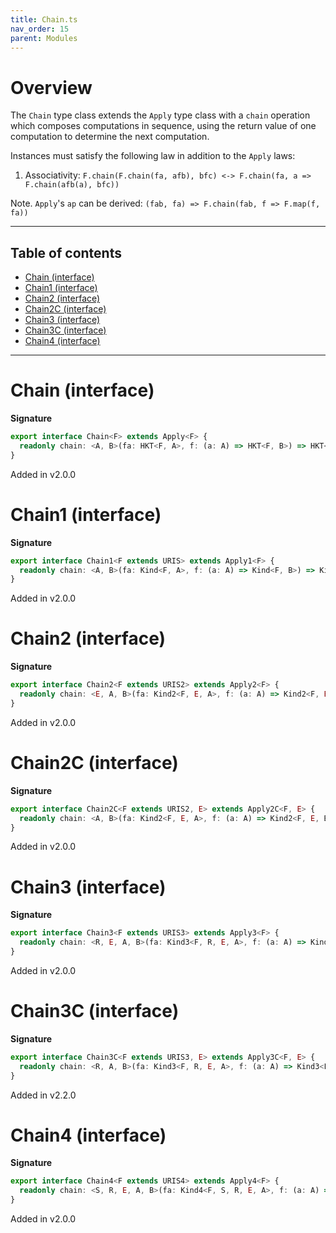 ```yaml
---
title: Chain.ts
nav_order: 15
parent: Modules
---
```


# Overview

The `Chain` type class extends the `Apply` type class with a `chain` operation which composes computations in
sequence, using the return value of one computation to determine the next computation.

Instances must satisfy the following law in addition to the `Apply` laws:

1. Associativity: `F.chain(F.chain(fa, afb), bfc) <-> F.chain(fa, a => F.chain(afb(a), bfc))`

Note. `Apply`'s `ap` can be derived: `(fab, fa) => F.chain(fab, f => F.map(f, fa))`

---

<h2 class="text-delta">Table of contents</h2>

- [Chain (interface)](#chain-interface)
- [Chain1 (interface)](#chain1-interface)
- [Chain2 (interface)](#chain2-interface)
- [Chain2C (interface)](#chain2c-interface)
- [Chain3 (interface)](#chain3-interface)
- [Chain3C (interface)](#chain3c-interface)
- [Chain4 (interface)](#chain4-interface)

---

# Chain (interface)

**Signature**

```ts
export interface Chain<F> extends Apply<F> {
  readonly chain: <A, B>(fa: HKT<F, A>, f: (a: A) => HKT<F, B>) => HKT<F, B>
}
```

Added in v2.0.0

# Chain1 (interface)

**Signature**

```ts
export interface Chain1<F extends URIS> extends Apply1<F> {
  readonly chain: <A, B>(fa: Kind<F, A>, f: (a: A) => Kind<F, B>) => Kind<F, B>
}
```

Added in v2.0.0

# Chain2 (interface)

**Signature**

```ts
export interface Chain2<F extends URIS2> extends Apply2<F> {
  readonly chain: <E, A, B>(fa: Kind2<F, E, A>, f: (a: A) => Kind2<F, E, B>) => Kind2<F, E, B>
}
```

Added in v2.0.0

# Chain2C (interface)

**Signature**

```ts
export interface Chain2C<F extends URIS2, E> extends Apply2C<F, E> {
  readonly chain: <A, B>(fa: Kind2<F, E, A>, f: (a: A) => Kind2<F, E, B>) => Kind2<F, E, B>
}
```

Added in v2.0.0

# Chain3 (interface)

**Signature**

```ts
export interface Chain3<F extends URIS3> extends Apply3<F> {
  readonly chain: <R, E, A, B>(fa: Kind3<F, R, E, A>, f: (a: A) => Kind3<F, R, E, B>) => Kind3<F, R, E, B>
}
```

Added in v2.0.0

# Chain3C (interface)

**Signature**

```ts
export interface Chain3C<F extends URIS3, E> extends Apply3C<F, E> {
  readonly chain: <R, A, B>(fa: Kind3<F, R, E, A>, f: (a: A) => Kind3<F, R, E, B>) => Kind3<F, R, E, B>
}
```

Added in v2.2.0

# Chain4 (interface)

**Signature**

```ts
export interface Chain4<F extends URIS4> extends Apply4<F> {
  readonly chain: <S, R, E, A, B>(fa: Kind4<F, S, R, E, A>, f: (a: A) => Kind4<F, S, R, E, B>) => Kind4<F, S, R, E, B>
}
```

Added in v2.0.0
